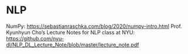 # NLP
NumPy: https://sebastianraschka.com/blog/2020/numpy-intro.html
Prof. Kyunhyun Cho’s Lecture Notes for NLP class at NYU: https://github.com/nyu-dl/NLP_DL_Lecture_Note/blob/master/lecture_note.pdf
